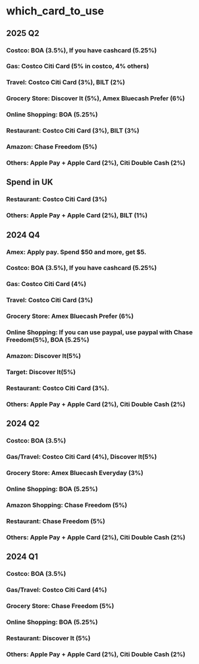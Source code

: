 # which_card_to_use
## 2025 Q2
### Costco: BOA (3.5%), If you have cashcard (5.25%)
### Gas: Costco Citi Card (5% in costco, 4% others)
### Travel: Costco Citi Card (3%), BILT (2%)
### Grocery Store: Discover It (5%), Amex Bluecash Prefer (6%)
### Online Shopping: BOA (5.25%)
### Restaurant: Costco Citi Card (3%), BILT (3%)
### Amazon: Chase Freedom (5%)
### Others: Apple Pay + Apple Card (2%), Citi Double Cash (2%)

## Spend in UK
### Restaurant: Costco Citi Card (3%)
### Others: Apple Pay + Apple Card (2%), BILT (1%)

## 2024 Q4
### Amex: Apply pay. Spend $50 and more, get $5.
### Costco: BOA (3.5%), If you have cashcard (5.25%)
### Gas: Costco Citi Card (4%)
### Travel: Costco Citi Card (3%)
### Grocery Store: Amex Bluecash Prefer (6%)
### Online Shopping: If you can use paypal, use paypal with Chase Freedom(5%), BOA (5.25%)
### Amazon: Discover It(5%)
### Target: Discover It(5%)
### Restaurant: Costco Citi Card (3%).
### Others: Apple Pay + Apple Card (2%), Citi Double Cash (2%)



## 2024 Q2
### Costco: BOA (3.5%)
### Gas/Travel: Costco Citi Card (4%), Discover It(5%)
### Grocery Store: Amex Bluecash Everyday (3%)
### Online Shopping: BOA (5.25%)
### Amazon Shopping: Chase Freedom (5%)
### Restaurant: Chase Freedom (5%)
### Others: Apple Pay + Apple Card (2%), Citi Double Cash (2%)

## 2024 Q1
### Costco: BOA (3.5%)
### Gas/Travel: Costco Citi Card (4%)
### Grocery Store: Chase Freedom (5%)
### Online Shopping: BOA (5.25%)
### Restaurant: Discover It (5%)
### Others: Apple Pay + Apple Card (2%), Citi Double Cash (2%)
